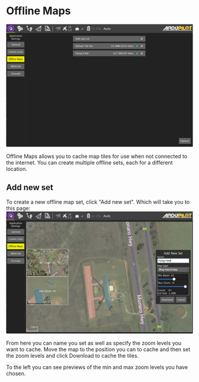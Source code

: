 # Offline Maps

![](OfflineMaps.jpg)

Offline Maps allows you to cache map tiles for use when not connected to the internet. You can create multiple offline sets, each for a different location.

## Add new set
To create a new offline map set, click "Add new set". Which will take you to this page:
![](OfflineMapsAdd.jpg)

From here you can name you set as well as specify the zoom levels you want to cache. Move the map to the position you can to cache and then set the zoom levels and click Download to cache the tiles.

To the left you can see previews of the min and max zoom levels you have chosen.